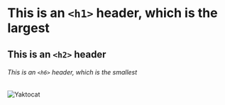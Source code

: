 # This is an `<h1>` header, which is the largest

## This is an `<h2>` header

###### This is an `<h6>` header, which is the smallest


![Yaktocat](https://octodex.github.com/images/yaktocat.png)

